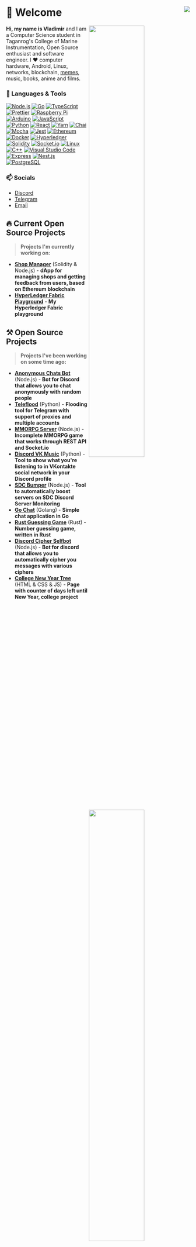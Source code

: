 # 👋 Welcome <img align="right" src="https://hits.seeyoufarm.com/api/count/incr/badge.svg?url=https%3A%2F%2Fgithub.com%2FD3rise%2FD3rise&count_bg=%2379C83D&title_bg=%23555555&icon=&icon_color=%23E7E7E7&title=%F0%9F%91%81+Visitors&edge_flat=false"/>

  <img  width="55%" align="right" src="https://github-readme-stats.vercel.app/api?username=D3rise&hide_border=true&count_private=true&layout=compact&hide_title=true&show_icons=true&theme=dracula&icon_color=5194f0&bg_color=0d1117">
  <img width="55%" align="right" src="https://media.giphy.com/media/UV4rSwlTM7mnRa5l4o/giphy.gif">   
  <img width="55%" align="right" src="https://github-readme-stats.vercel.app/api/top-langs/?username=D3rise&hide=html&layout=compact&hide_border=true&hide_title=true&count_private=true&theme=dracula&icon_color=5194f0&bg_color=0d1117"/>

**Hi, my name is Vladimir** and I am a Computer Science student in Taganrog's College of Marine Instrumentation, Open Source enthusiast and software engineer. I ❤ computer hardware, Android, Linux, networks, blockchain, [memes](https://www.youtube.com/watch?v=dQw4w9WgXcQ), music, books, anime and films.

### 🔧 Languages & Tools

<a href="https://nodejs.org/"><img alt="Node.js" src="https://img.shields.io/badge/-Node.js-43853d?style=flat&logo=Node.js&logoColor=white" /></a>
<a href="https://golang.org/"><img alt="Go" src="https://img.shields.io/badge/-Go-008184?style=flat&logo=go&logoColor=white" /></a>
<a href="https://www.typescriptlang.org/"><img alt="TypeScript" src="https://img.shields.io/badge/-TypeScript-235a96?style=flat&logo=typescript&logoColor=white" /></a>
<a href="https://prettier.io/"><img alt="Prettier" src="https://img.shields.io/badge/-Prettier-1a2b34?style=flat&logo=prettier&logoColor=white" /></a>
<a href="https://www.raspberrypi.org/"><img alt="Raspberry Pi" src="https://img.shields.io/badge/-Raspberry Pi-cc2455?style=flat&logo=raspberrypi&logoColor=white" /></a>
<a href="https://arduino.cc/"><img alt="Arduino" src="https://img.shields.io/badge/-Arduino-008184?style=flat&logo=arduino&logoColor=white" /></a>
<a href="https://developer.mozilla.org/docs/Web/JavaScript"><img alt="JavaScript" src="https://img.shields.io/badge/-JavaScript-edb200?style=flat&logo=javascript&logoColor=white" /></a>
<a href="https://www.python.org/"><img alt="Python" src="https://img.shields.io/badge/-Python-397ab2?style=flat&logo=Python&logoColor=white" /></a>
<a href="https://reactjs.org/"><img alt="React" src="https://img.shields.io/badge/-React-282c34?style=flat&logo=react&logoColor=white" /></a>
<a href="https://yarnpkg.com/"><img alt="Yarn" src="https://img.shields.io/badge/-Yarn-2188b6?style=flat&logo=yarn&logoColor=white" /></a>
<a href="https://chaijs.com/"><img alt="Chai" src="https://img.shields.io/badge/-Chai-a40802?style=flat&logo=Chai&logoColor=white" /></a>
<a href="https://mochajs.org/"><img alt="Mocha" src="https://img.shields.io/badge/-Mocha-8d6748?style=flat&logo=Mocha&logoColor=white" /></a>
<a href="https://jestjs.io/"><img alt="Jest" src="https://img.shields.io/badge/-Jest-97747e?style=flat&logo=Jest&logoColor=white" /></a>
<a href="https://ethereum.org/"><img alt="Ethereum" src="https://img.shields.io/badge/-Ethereum-222222?style=flat&logo=Ethereum&logoColor=white" /></a>
<a href="https://www.docker.com/"><img alt="Docker" src="https://img.shields.io/badge/-Docker-1390b6?style=flat&logo=Docker&logoColor=white" /></a>
<a href="https://hyperledger.github.io/"><img alt="Hyperledger" src="https://img.shields.io/badge/-Hyperledger-222222?style=flat&logo=Hyperledger&logoColor=white" /></a>
<a href="https://soliditylang.org/"><img alt="Solidity" src="https://img.shields.io/badge/-Solidity-002fa7?style=flat&logo=Solidity&logoColor=white" /></a>
<a href="https://socket.io/"><img alt="Socket.io" src="https://img.shields.io/badge/-Socket.io-303846?style=flat&logo=socket.io&logoColor=white" /></a>
<a href="https://www.kernel.org/"><img alt="Linux" src="https://img.shields.io/badge/-Linux-ffd133?style=flat&logo=Linux&logoColor=black" /></a>
<a href="https://isocpp.org/"><img alt="C++" src="https://img.shields.io/badge/-C++-4183c4?style=flat&logo=cplusplus&logoColor=white" /></a>
<a href="https://code.visualstudio.com/"><img alt="Visual Studio Code" src="https://img.shields.io/badge/-Visual Studio Code-0066b8?style=flat&logo=visualstudiocode&logoColor=white" /></a>
<a href="https://expressjs.com/"><img alt="Express" src="https://img.shields.io/badge/-Express-fdfdfd?style=flat&logo=express&logoColor=black" /></a>
<a href="https://nestjs.com/"><img alt="Nest.js" src="https://img.shields.io/badge/-Nest.js-e0234e?style=flat&logo=nestjs&logoColor=white" /></a>
<a href="https://www.postgresql.org/"><img alt="PostgreSQL" src="https://img.shields.io/badge/-PostgreSQL-336791?style=flat&logo=postgresql&logoColor=white" /></a>

### 📫 Socials

- [Discord](https://discord.com/channels/@me/253913831896645632)
- [Telegram](https://t.me/D3rise)
- [Email](mailto:derise2000@gmail.com)

## 🔥 Current Open Source Projects

> **Projects I'm currently working on:**

- **[Shop Manager](https://github.com/D3rise/shop-manager)** (Solidity & Node.js) - **dApp for managing shops and getting feedback from users, based on Ethereum blockchain**
- **[HyperLedger Fabric Playground](https://github.com/D3rise/hyperledger-fabric-playground)** - **My Hyperledger Fabric playground**

## ⚒ Open Source Projects

> **Projects I've been working on some time ago:**

- **[Anonymous Chats Bot](https://github.com/D3rise/anonymous-chats-discord)** (Node.js) - **Bot for Discord that allows you to chat anonymously with random people**
- **[Teleflood](https://github.com/D3rise/teleflood)** (Python) - **Flooding tool for Telegram with support of proxies and multiple accounts**
- **[MMORPG Server](https://github.com/D3rise/mmorpg-server)** (Node.js) - **Incomplete MMORPG game that works through REST API and Socket.io**
- **[Discord VK Music](https://github.com/D3rise/discord-vkmusic)** (Python) - **Tool to show what you're listening to in VKontakte social network in your Discord profile**
- **[SDC Bumper](https://github.com/D3rise/sdc-bumper)** (Node.js) - **Tool to automatically boost servers on SDC Discord Server Monitoring**
- **[Go Chat](https://github.com/D3rise/go-chat)** (Golang) - **Simple chat application in Go**
- **[Rust Guessing Game](https://github.com/D3rise/rust-guessing-game)** (Rust) - **Number guessing game, written in Rust**
- **[Discord Cipher Selfbot](https://github.com/D3rise/discord-cipher-selfbot)** (Node.js) - **Bot for discord that allows you to automatically cipher you messages with various ciphers**
- **[College New Year Tree](https://github.com/D3rise/college-new-year-tree)** (HTML & CSS & JS) - **Page with counter of days left until New Year, college project**
